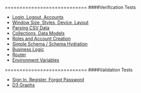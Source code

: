 

============================
####Verification Tests

- [Login, Logout, Accounts](https://github.com/clinical-meteor/active-entry/blob/master/tests/gagarin/activeEntryTests.js)
- [Window Size, Styles, Device, Layout](https://github.com/clinical-meteor/active-layout/blob/master/tests/gagarin/ActiveLayoutTests.js) 
- [Parsing CSV Data](https://github.com/clinical-meteor/csv/blob/master/tests/gagarin/CsvTests.js)
- [Collections, Data Models](https://github.com/clinical-meteor/hipaa-audit-log/blob/master/tests/gagarin/HipaaAuditLogTests)
- [Roles and Account Creation](https://github.com/clinical-meteor/roles/blob/master/tests/gagarin/RolesTests.js)
- [Simple Schema / Schema Hydration](https://github.com/clinical-meteor/schema-hydrator/blob/master/tests/gagarin/SchemaHydratorTests.js)
- [Business Logic](https://github.com/clinical-meteor/form-builder/blob/master/tests/gagarin/FormBuilderTests.js)
- [Router](https://github.com/clinical-meteor/router/blob/develop/tests/gagarin/RouterTests.js)
- [Environment Variables](https://github.com/clinical-meteor/env/blob/master/tests/gagarin/EnvTests.js)

============================
####Validation Tests


- [Sign In, Register, Forgot Password](https://github.com/clinical-meteor/active-entry/blob/master/tests/nightwatch/walkthroughs/activeEntryWalkthrough.js)
- [D3 Graphs](https://github.com/clinical-meteor/graphs-dailystats/blob/master/tests/nightwatch/components/reviewDailyStatsChart.js)



